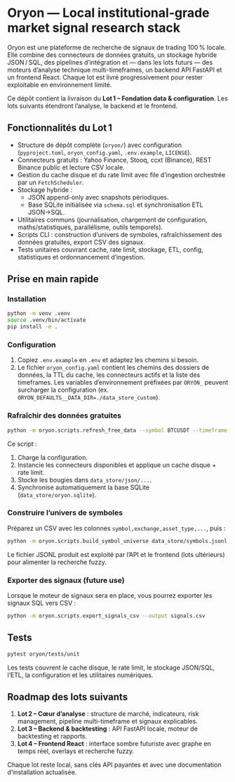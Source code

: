 # Oryon — Local institutional-grade market signal research stack

Oryon est une plateforme de recherche de signaux de trading 100 % locale. Elle combine des connecteurs de données gratuits, un
stockage hybride JSON / SQL, des pipelines d’intégration et — dans les lots futurs — des moteurs d’analyse technique
multi-timeframes, un backend API FastAPI et un frontend React. Chaque lot est livré progressivement pour rester exploitable
en environnement limité.

Ce dépôt contient la livraison du **Lot 1 – Fondation data & configuration**. Les lots suivants étendront l’analyse, le backend
et le frontend.

## Fonctionnalités du Lot 1

- Structure de dépôt complète (`oryon/`) avec configuration (`pyproject.toml`, `oryon_config.yaml`, `.env.example`, `LICENSE`).
- Connecteurs gratuits : Yahoo Finance, Stooq, ccxt (Binance), REST Binance public et lecture CSV locale.
- Gestion du cache disque et du rate limit avec file d’ingestion orchestrée par un `FetchScheduler`.
- Stockage hybride :
  - JSON append-only avec snapshots périodiques.
  - Base SQLite initialisée via `schema.sql` et synchronisation ETL JSON→SQL.
- Utilitaires communs (journalisation, chargement de configuration, maths/statistiques, parallélisme, outils temporels).
- Scripts CLI : construction d’univers de symboles, rafraîchissement des données gratuites, export CSV des signaux.
- Tests unitaires couvrant cache, rate limit, stockage, ETL, config, statistiques et ordonnancement d’ingestion.

## Prise en main rapide

### Installation

```bash
python -m venv .venv
source .venv/bin/activate
pip install -e .
```

### Configuration

1. Copiez `.env.example` en `.env` et adaptez les chemins si besoin.
2. Le fichier `oryon_config.yaml` contient les chemins des dossiers de données, la TTL du cache, les connecteurs actifs et la
   liste des timeframes. Les variables d’environnement préfixées par `ORYON_` peuvent surcharger la configuration (ex.
   `ORYON_DEFAULTS__DATA_DIR=./data_store_custom`).

### Rafraîchir des données gratuites

```bash
python -m oryon.scripts.refresh_free_data --symbol BTCUSDT --timeframe 1h --timeframe 4h
```

Ce script :

1. Charge la configuration.
2. Instancie les connecteurs disponibles et applique un cache disque + rate limit.
3. Stocke les bougies dans `data_store/json/...`.
4. Synchronise automatiquement la base SQLite (`data_store/oryon.sqlite`).

### Construire l’univers de symboles

Préparez un CSV avec les colonnes `symbol,exchange,asset_type,...`, puis :

```bash
python -m oryon.scripts.build_symbol_universe data_store/symbols.jsonl --static-csv static_symbols.csv
```

Le fichier JSONL produit est exploité par l’API et le frontend (lots ultérieurs) pour alimenter la recherche fuzzy.

### Exporter des signaux (future use)

Lorsque le moteur de signaux sera en place, vous pourrez exporter les signaux SQL vers CSV :

```bash
python -m oryon.scripts.export_signals_csv --output signals.csv
```

## Tests

```bash
pytest oryon/tests/unit
```

Les tests couvrent le cache disque, le rate limit, le stockage JSON/SQL, l’ETL, la configuration et les utilitaires numériques.

## Roadmap des lots suivants

1. **Lot 2 – Cœur d’analyse** : structure de marché, indicateurs, risk management, pipeline multi-timeframe et signaux
   explicables.
2. **Lot 3 – Backend & backtesting** : API FastAPI locale, moteur de backtesting et rapports.
3. **Lot 4 – Frontend React** : interface sombre futuriste avec graphe en temps réel, overlays et recherche fuzzy.

Chaque lot reste local, sans clés API payantes et avec une documentation d’installation actualisée.
